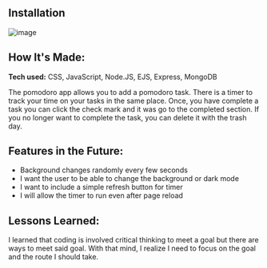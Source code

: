 

## Installation

![image](https://user-images.githubusercontent.com/112201564/201549231-aa98db56-0811-42a5-90a1-47aed5b6f3d1.png)

## How It's Made:

**Tech used:** CSS, JavaScript, Node.JS, EJS, Express, MongoDB

The pomodoro app allows you to add a pomodoro task. There is a timer to track your time on your tasks in the same place. Once, you have complete a task you can click the check mark and it was go to the completed section. If you no longer want to complete the task, you can delete it with the trash day.



## Features in the Future:



- Background changes randomly every few seconds
- I want the user to be able to change the background or dark mode
- I want to include a simple refresh button for timer
- I will allow the timer to run even after page reload



## Lessons Learned:

I learned that coding is involved critical thinking to meet a goal but there are ways to meet said goal. With that mind, I realize I need to focus on the goal and the route I should take. 


